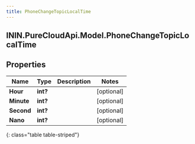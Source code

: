```yaml
---
title: PhoneChangeTopicLocalTime
---
```

## ININ.PureCloudApi.Model.PhoneChangeTopicLocalTime

## Properties

|Name | Type | Description | Notes|
|------------ | ------------- | ------------- | -------------|
| **Hour** | **int?** |  | [optional] |
| **Minute** | **int?** |  | [optional] |
| **Second** | **int?** |  | [optional] |
| **Nano** | **int?** |  | [optional] |
{: class="table table-striped"}


